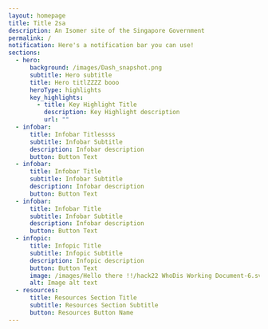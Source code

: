```yaml
---
layout: homepage
title: Title 2sa
description: An Isomer site of the Singapore Government
permalink: /
notification: Here's a notification bar you can use!
sections:
  - hero:
      background: /images/Dash_snapshot.png
      subtitle: Hero subtitle
      title: Hero titlZZZZ booo
      heroType: highlights
      key_highlights:
        - title: Key Highlight Title
          description: Key Highlight description
          url: ""
  - infobar:
      title: Infobar Titlessss
      subtitle: Infobar Subtitle
      description: Infobar description
      button: Button Text
  - infobar:
      title: Infobar Title
      subtitle: Infobar Subtitle
      description: Infobar description
      button: Button Text
  - infobar:
      title: Infobar Title
      subtitle: Infobar Subtitle
      description: Infobar description
      button: Button Text
  - infopic:
      title: Infopic Title
      subtitle: Infopic Subtitle
      description: Infopic description
      button: Button Text
      image: /images/Hello there !!/hack22 WhoDis Working Document-6.svg
      alt: Image alt text
  - resources:
      title: Resources Section Title
      subtitle: Resources Section Subtitle
      button: Resources Button Name
---
```


